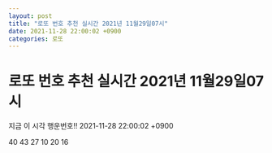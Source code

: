 ```yaml
---
layout: post
title: "로또 번호 추천 실시간 2021년 11월29일07시"
date: 2021-11-28 22:00:02 +0900
categories: 로또
---
```


# 로또 번호 추천 실시간 2021년 11월29일07시

지금 이 시각 행운번호!! 2021-11-28 22:00:02 +0900

 40  43  27  10  20  16 

